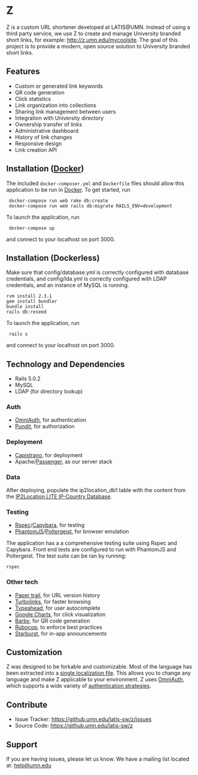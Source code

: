 # Z

Z is a custom URL shortener developed at LATIS@UMN. Instead of using a third party service, we use Z to create and manage University branded short links, for example: http://z.umn.edu/mycoolsite. The goal of this project is to provide a modern, open source solution to University branded short links.

## Features

- Custom or generated link keywords
- QR code generation
- Click statistics
- Link organization into collections
- Sharing link management between users
- Integration with University directory
- Ownership transfer of links
- Administrative dashboard
- History of link changes
- Responsive design
- Link creation API

## Installation ([Docker](https://www.docker.com))

The included `docker-composer.yml` and `Dockerfile` files should allow this application to be run in [Docker](https://www.docker.com). To get started, run

	 docker-compose run web rake db:create
	 docker-compose run web rails db:migrate RAILS_ENV=development

 To launch the application, run

	 docker-compose up

 and connect to your localhost on port 3000.

## Installation (Dockerless)
Make sure that config/database.yml is correctly configured with database credentials, and config/lda.yml is correctly configured with LDAP credentials, and an instance of MySQL is running.

	rvm install 2.3.1
	gem install bundler
	bundle install
	rails db:reseed

To launch the application, run

	 rails s

 and connect to your localhost on port 3000.

## Technology and Dependencies
- Rails 5.0.2
- MySQL
- LDAP (for directory lookup)

### Auth
- [OmniAuth](https://github.com/omniauth/omniauth), for authentication
- [Pundit](https://github.com/elabs/pundit), for authorization

### Deployment
- [Capistrano](https://github.com/capistrano/capistrano), for deployment
- Apache/[Passenger](https://github.com/phusion/passenger), as our server stack

### Data

After deploying, populate the ip2location_db1 table with the content from the [IP2Location LITE IP-Country Database](https://lite.ip2location.com/database/ip-country).

### Testing
- [Rspec](https://github.com/rspec/rspec)/[Capybara](https://github.com/teamcapybara/capybara), for testing
- [PhantomJS](http://phantomjs.org)/[Poltergeist](https://github.com/teampoltergeist/poltergeist), for browser emulation

The application has a a comprehensive testing suite using Rspec and Capybara. Front end tests are configured to run with PhantomJS and Poltergeist. The test suite can be ran by running:

	rspec

### Other tech
- [Paper trail](https://github.com/airblade/paper_trail), for URL version history
- [Turbolinks](https://github.com/turbolinks/turbolinks), for faster browsing
- [Typeahead](https://github.com/twitter/typeahead.js/), for user autocomplete
- [Google Charts](https://developers.google.com/chart/), for click visualization
- [Barby](https://github.com/toretore/barby), for QR code generation
- [Rubocop](https://github.com/bbatsov/rubocop), to enforce best practices
- [Starburst](https://github.com/csm123/starburst), for in-app announcements

## Customization
Z was designed to be forkable and customizable. Most of the language has been extracted into a [single localization file](https://github.umn.edu/latis-sw/z/blob/develop/config/locales/en.bootstrap.yml). This allows you to change any language and make Z applicable to your environment. Z uses [OmniAuth](https://github.com/omniauth/omniauth), which supports a wide variety of [authentication strategies](https://github.com/omniauth/omniauth/wiki/list-of-strategies).

## Contribute

- Issue Tracker: https://github.umn.edu/latis-sw/z/issues
- Source Code: https://github.umn.edu/latis-sw/z

## Support

If you are having issues, please let us know.
We have a mailing list located at: help@umn.edu
